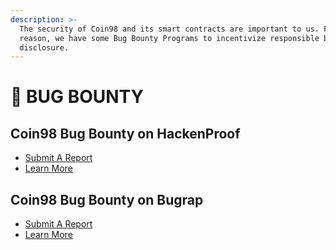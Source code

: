 ```yaml
---
description: >-
  The security of Coin98 and its smart contracts are important to us. For that
  reason, we have some Bug Bounty Programs to incentivize responsible bug
  disclosure.
---
```


# 🐞 BUG BOUNTY

## Coin98 Bug Bounty on HackenProof

* [Submit A Report](https://hackenproof.com/coin98)
* [Learn More](https://blog.coin98.com/coin98-bug-bounty-on-hackenproof/)

## Coin98 Bug Bounty on Bugrap

* [Submit A Report ](https://bugrap.io/projects/Coin98)
* [Learn More](https://blog.coin98.com/coin98-bug-bounty-on-rugrap/)
